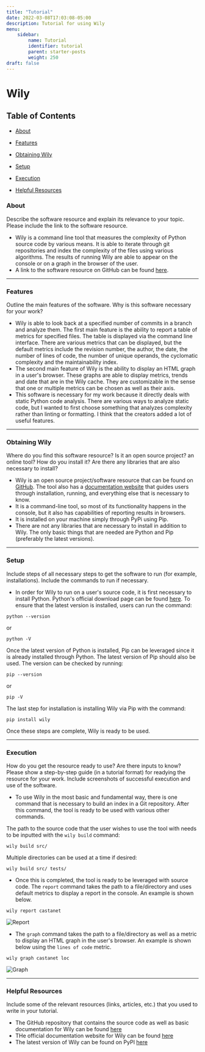 ```yaml
---
title: "Tutorial"
date: 2022-03-08T17:03:08-05:00
description: Tutorial for using Wily
menu:
    sidebar:
        name: Tutorial
        identifier: tutorial
        parent: starter-posts
        weight: 250
draft: false
---
```


# Wily

## Table of Contents

* [About](#about)

* [Features](#features)

* [Obtaining Wily](#obtaining-wily)

* [Setup](#setup)

* [Execution](#execution)

* [Helpful Resources](#helpful-resources)

### About

Describe the software resource and explain its relevance to your topic. Please include the link to the software resource.

- Wily is a command line tool that measures the complexity of Python source code by various means. It is able to iterate through git repositories and index the complexity of the files using various algorithms. The results of running Wily are able to appear on the console or on a graph in the browser of the user.
- A link to the software resource on GitHub can be found [here](https://github.com/tonybaloney/wily).

---

### Features

Outline the main features of the software. Why is this software necessary for your work?

- Wily is able to look back at a specified number of commits in a branch and analyze them. The first main feature is the ability to report a table of metrics for specified files. The table is displayed via the command line interface. There are various metrics that can be displayed, but the default metrics include the revision number, the author, the date, the number of lines of code, the number of unique operands, the cyclomatic complexity and the maintainability index.
- The second main feature of Wily is the ability to display an HTML graph in a user's browser. These graphs are able to display metrics, trends and date that are in the Wily cache. They are customizable in the sense that one or multiple metrics can be chosen as well as their axis.
- This software is necessary for my work because it directly deals with static Python code analysis. There are various ways to analyze static code, but I wanted to first choose something that analyzes complexity rather than linting or formatting. I think that the creators added a lot of useful features.

---

### Obtaining Wily

Where do you find this software resource? Is it an open source project? an online tool? How do you install it? Are there any libraries that are also necessary to install?

- Wily is an open source project/software resource that can be found on [GitHub](https://github.com/tonybaloney/wily). The tool also has a [documentation website](https://wily.readthedocs.io/en/latest/) that guides users through installation, running, and everything else that is necessary to know.
- It is a command-line tool, so most of its functionality happens in the console, but it also has capabilities of reporting results in browsers.
- It is installed on your machine simply through PyPi using Pip.
- There are not any libraries that are necessary to install in addition to Wily. The only basic things that are needed are Python and Pip (preferably the latest versions).

---

### Setup

Include steps of all necessary steps to get the software to run (for example, installations). Include the commands to run if necessary.

- In order for Wily to run on a user's source code, it is first necessary to install Python. Python's official download page can be found [here](https://www.python.org/downloads/). To ensure that the latest version is installed, users can run the command:

```
python --version
```

or

```
python -V
```

Once the latest version of Python is installed, Pip can be leveraged since it is already installed through Python. The latest version of Pip should also be used. The version can be checked by running:

```
pip --version
```

or

```
pip -V
```

The last step for installation is installing Wily via Pip with the command:

```
pip install wily
```

Once these steps are complete, Wily is ready to be used.

---

### Execution

How do you get the resource ready to use? Are there inputs to know? Please show a step-by-step guide (in a tutorial format) for readying the resource for your work. Include screenshots of successful execution and use of the software.

- To use Wily in the most basic and fundamental way, there is one command that is necessary to build an index in a Git repository. After this command, the tool is ready to be used with various other commands.

The path to the source code that the user wishes to use the tool with needs to be inputted with the `wily build` command:

```
wily build src/
```

Multiple directories can be used at a time if desired:

```
wily build src/ tests/
```

- Once this is completed, the tool is ready to be leveraged with source code. The `report` command takes the path to a file/directory and uses default metrics to display a report in the console. An example is shown below.

```
wily report castanet
```
![Report](/images/report.png)

- The `graph` command takes the path to a file/directory as well as a metric to display an HTML graph in the user's browser. An example is shown below using the `lines of code` metric.

```
wily graph castanet loc
```

![Graph](/images/graph.png)

---

### Helpful Resources

Include some of the relevant resources (links, articles, etc.) that you used to write in your tutorial.

- The GitHub repository that contains the source code as well as basic documentation for Wily can be found [here](https://github.com/tonybaloney/wily)
- THe official documentation website for Wily can be found [here](https://wily.readthedocs.io/en/latest/)
- The latest version of Wily can be found on PyPI [here](https://pypi.org/project/wily/)
